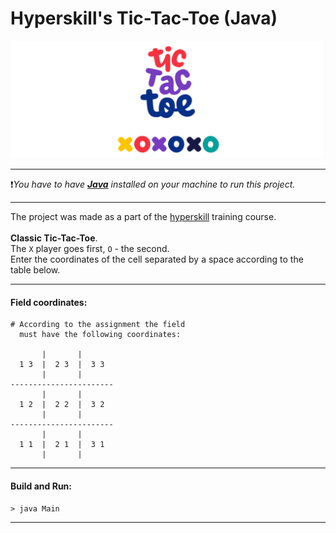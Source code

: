 # Hyperskill's Tic-Tac-Toe (Java)

<img src="logo.png" alt="logo"/><br/>

------------

❗*You have to have [**Java**](http://www.java.com/)&nbsp;installed on your machine to run this project.*

------------

The project was made as a part of the [hyperskill](https://hyperskill.org/projects/48) training course. <br/><br/>
**Classic Tic-Tac-Toe**.  <br/>
The ```X``` player goes first, ```O``` - the second. <br/>
Enter the coordinates of the cell separated by a space according to the table below.

------------

#### Field coordinates:
```
# According to the assignment the field 
  must have the following coordinates:

       |       |
  1 3  |  2 3  |  3 3
       |       |
-----------------------
       |       |
  1 2  |  2 2  |  3 2
       |       |
-----------------------
       |       |
  1 1  |  2 1  |  3 1
       |       |
```


-------------

#### Build and Run:

```> java Main```

-------------

